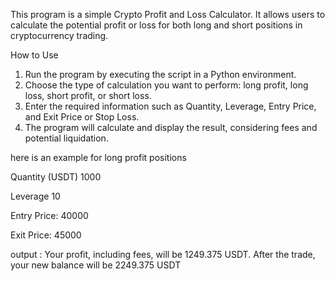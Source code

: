 This program is a simple Crypto Profit and Loss Calculator. It allows users to calculate the potential profit or loss for both long and short positions in cryptocurrency trading.

How to Use

1. Run the program by executing the script in a Python environment.
2. Choose the type of calculation you want to perform: long profit, long loss, short profit, or short loss.
3. Enter the required information such as Quantity, Leverage, Entry Price, and Exit Price or Stop Loss.
4. The program will calculate and display the result, considering fees and potential liquidation.

here is an example for long profit positions

Quantity (USDT) 1000

Leverage 10

Entry Price: 40000

Exit Price: 45000

output : Your profit, including fees, will be 1249.375 USDT. After the trade, your new balance will be 2249.375 USDT
